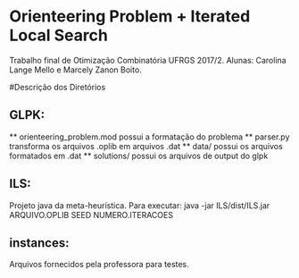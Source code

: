 # Orienteering Problem + Iterated Local Search

Trabalho final de Otimização Combinatória UFRGS 2017/2. Alunas: Carolina Lange Mello e Marcely Zanon Boito.

#Descrição dos Diretórios

## GLPK: 

** orienteering_problem.mod possui a formatação do problema
** parser.py transforma os arquivos .oplib em arquivos .dat
** data/ possui os arquivos formatados em .dat
** solutions/ possui os arquivos de output do glpk

## ILS:

Projeto java da meta-heurística. Para executar: java -jar ILS/dist/ILS.jar ARQUIVO.OPLIB SEED NUMERO.ITERACOES

## instances:

Arquivos fornecidos pela professora para testes.
